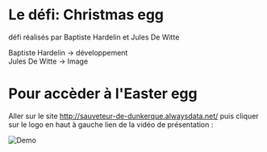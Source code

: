 # Le défi: Christmas egg

défi réalisés par Baptiste Hardelin et Jules De Witte

Baptiste Hardelin -> développement <br />
Jules De Witte -> Image


# Pour accèder à l'Easter egg
Aller sur le site http://sauveteur-de-dunkerque.alwaysdata.net/ puis cliquer sur le logo en haut à gauche lien de la vidéo de présentation :

![Demo](https://github.com/BaptisteHardelin/NuitDeLinfoChrismasEgg/blob/main/noticeDeDeclanchement.gif)
